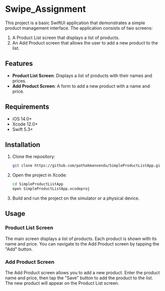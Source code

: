 # Swipe_Assignment

This project is a basic SwiftUI application that demonstrates a simple product management interface. The application consists of two screens:
1. A Product List screen that displays a list of products.
2. An Add Product screen that allows the user to add a new product to the list.

## Features

- **Product List Screen**: Displays a list of products with their names and prices.
- **Add Product Screen**: A form to add a new product with a name and price.

## Requirements

- iOS 14.0+
- Xcode 12.0+
- Swift 5.3+

## Installation

1. Clone the repository:
    ```sh
    git clone https://github.com/pathakmanvendu/SimpleProductListApp.git
    ```

2. Open the project in Xcode:
    ```sh
    cd SimpleProductListApp
    open SimpleProductListApp.xcodeproj
    ```

3. Build and run the project on the simulator or a physical device.

## Usage

### Product List Screen

The main screen displays a list of products. Each product is shown with its name and price. You can navigate to the Add Product screen by tapping the "Add" button.

### Add Product Screen

The Add Product screen allows you to add a new product. Enter the product name and price, then tap the "Save" button to add the product to the list. The new product will appear on the Product List screen.
